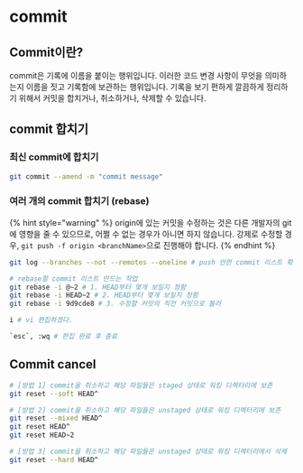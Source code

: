 # commit

## Commit이란?

commit은 기록에 이름을 붙이는 행위입니다. 이러한 코드 변경 사항이 무엇을 의미하는지 이름을 짓고 기록함에 보관하는 행위입니다. 기록을 보기 편하게 깔끔하게 정리하기 위해서 커밋을 합치거나, 취소하거나, 삭제할 수 있습니다.

## commit 합치기

### 최신 commit에 합치기

```bash
git commit --amend -m "commit message"
```

### 여러 개의 commit 합치기 \(rebase\)

{% hint style="warning" %}
origin에 있는 커밋을 수정하는 것은 다른 개발자의 git에 영향을 줄 수 있으므로, 어쩔 수 없는 경우가 아니면 하지 않습니다. 강제로 수정할 경우, `git push -f origin <branchName>`으로 진행해야 합니다.
{% endhint %}

```bash
git log --branches --not --remotes --oneline # push 안한 commit 리스트 확인

# rebase할 commit 리스트 만드는 작업
git rebase -i @~2 # 1. HEAD부터 몇개 보일지 정함
git rebase -i HEAD~2 # 2. HEAD부터 몇개 보일지 정함
git rebase -i 9d9cde8 # 3. 수정할 커밋의 직전 커밋으로 불러

i # vi 편집하겠다.

`esc`, :wq # 편집 완료 후 종료

```

## Commit cancel

```bash
# [방법 1] commit을 취소하고 해당 파일들은 staged 상태로 워킹 디렉터리에 보존
git reset --soft HEAD^

# [방법 2] commit을 취소하고 해당 파일들은 unstaged 상태로 워킹 디렉터리에 보존
git reset --mixed HEAD^
git reset HEAD^
git reset HEAD~2

# [방법 3] commit을 취소하고 해당 파일들은 unstaged 상태로 워킹 디렉터리에서 삭제
git reset --hard HEAD^
```

